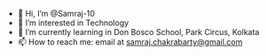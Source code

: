 - 👋 Hi, I’m @Samraj-10
- 👀 I’m interested in Technology
- 🌱 I’m currently learning in Don Bosco School, Park Circus, Kolkata
- 📫 How to reach me: email at samraj.chakrabarty@gmail.com



